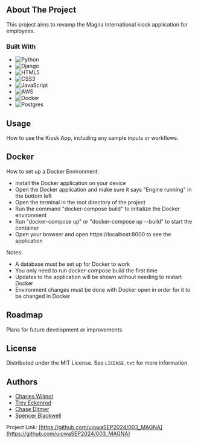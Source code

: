 <!-- ABOUT THE PROJECT -->
## About The Project

This project aims to revamp the Magna International kiosk application for employees.

### Built With

* ![Python](https://img.shields.io/badge/python-3670A0?style=for-the-badge&logo=python&logoColor=ffdd54)
* ![Django](https://img.shields.io/badge/django-%23092E20.svg?style=for-the-badge&logo=django&logoColor=white)
* ![HTML5](https://img.shields.io/badge/html5-%23E34F26.svg?style=for-the-badge&logo=html5&logoColor=white)
* ![CSS3](https://img.shields.io/badge/css3-%231572B6.svg?style=for-the-badge&logo=css3&logoColor=white)
* ![JavaScript](https://img.shields.io/badge/javascript-%23323330.svg?style=for-the-badge&logo=javascript&logoColor=%23F7DF1E)
* ![AWS](https://img.shields.io/badge/AWS-%23FF9900.svg?style=for-the-badge&logo=amazon-aws&logoColor=white)
* ![Docker](https://img.shields.io/badge/docker-%230db7ed.svg?style=for-the-badge&logo=docker&logoColor=white)
* ![Postgres](https://img.shields.io/badge/postgres-%23316192.svg?style=for-the-badge&logo=postgresql&logoColor=white)

<!-- USAGE -->
## Usage

How to use the Kiosk App, including any sample inputs or workflows.

<!-- DOCKER -->
## Docker

How to set up a Docker Environment:
- Install the Docker application on your device
- Open the Docker application and make sure it says "Engine running" in the bottom left
- Open the terminal in the root directory of the project
- Run the command "docker-compose build" to initialize the Docker environment
- Run "docker-compose up" or "docker-compose up --build" to start the container
- Open your browser and open https://localhost:8000 to see the application

Notes:
- A database must be set up for Docker to work
- You only need to run docker-compose build the first time
- Updates to the application will be shown without needing to restart Docker
- Environment changes must be done with Docker open in order for it to be changed in Docker

<!-- ROADMAP -->
## Roadmap

Plans for future development or improvements

<!-- LICENSE -->
## License

Distributed under the MIT License. See `LICENSE.txt` for more information.

<!-- AUTHORS -->
## Authors

- [Charles Wilmot](https://github.com/chazwilmot)
- [Trey Eckenrod](https://github.com/teckenrod)
- [Chase Ditmer](https://github.com/ChaseDitt)
- [Spencer Blackwell](https://github.com/smblackwll)

Project Link: [https://github.com/uiowaSEP2024/003_MAGNA](https://github.com/uiowaSEP2024/003_MAGNA)
